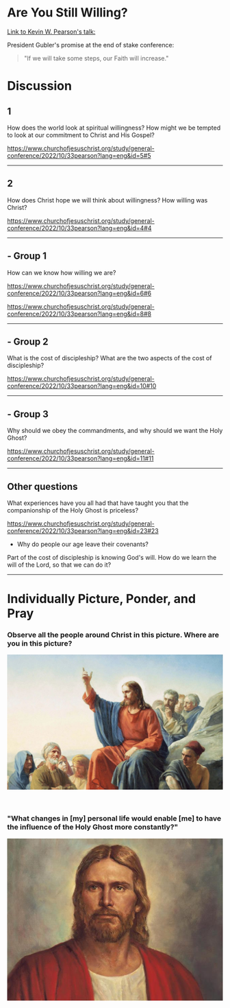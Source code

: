 # Are You Still Willing?

[Link to Kevin W. Pearson's talk: ](https://www.churchofjesuschrist.org/study/general-conference/2022/10/33pearson)

President Gubler's promise at the end of stake conference:
> "If we will take some steps, our Faith will increase."

# Discussion

## 1


How does the world look at spiritual willingness? How might we be tempted to look at our commitment to Christ and His Gospel?

https://www.churchofjesuschrist.org/study/general-conference/2022/10/33pearson?lang=eng&id=5#5

---

## 2


How does Christ hope we will think about willingness? How willing was Christ?

https://www.churchofjesuschrist.org/study/general-conference/2022/10/33pearson?lang=eng&id=4#4

---

## - Group 1


How can we know how willing we are?

https://www.churchofjesuschrist.org/study/general-conference/2022/10/33pearson?lang=eng&id=6#6

https://www.churchofjesuschrist.org/study/general-conference/2022/10/33pearson?lang=eng&id=8#8

--- 

## - Group 2

What is the cost of discipleship? What are the two aspects of the cost of discipleship?

https://www.churchofjesuschrist.org/study/general-conference/2022/10/33pearson?lang=eng&id=10#10

---

## - Group 3

Why should we obey the commandments, and why should we want the Holy Ghost?

https://www.churchofjesuschrist.org/study/general-conference/2022/10/33pearson?lang=eng&id=11#11

---

## Other questions


What experiences have you all had that have taught you that the companionship of the Holy Ghost is priceless?

https://www.churchofjesuschrist.org/study/general-conference/2022/10/33pearson?lang=eng&id=23#23 

- Why do people our age leave their covenants? 

Part of the cost of discipleship is knowing God's will. How do we learn the will of the Lord, so that we can do it?

---

# Individually Picture, Ponder, and Pray

### Observe all the people around Christ in this picture. Where are you in this picture? 

![Christ Teaching the Sermon on the Mount](pictures/gospel-library-downloads/jesus_sermon_mount.jpeg)

<br>

### "What changes in [my] personal life would enable [me] to have the influence of the Holy Ghost more constantly?"

![Jesus Christ](pictures/gospel-library-downloads/jesuschristredrobe_large.jpg)


